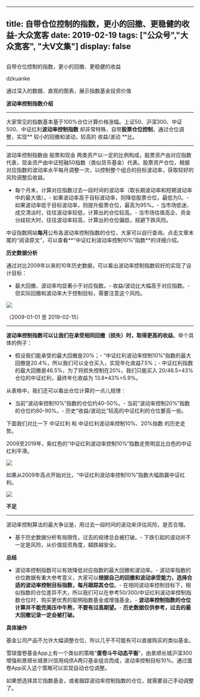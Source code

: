 
---
title:   自带仓位控制的指数，更小的回撤、更稳健的收益-大众宽客
date: 2019-02-19
tags: ["公众号","大众宽客", "大V文集"]
display: false
---


## 



自带仓位控制的指数，更小的回撤、更稳健的收益




dzkuanke




通过深入的数据、直观的图表，展示指数基金投资价值


**波动率控制指数介绍**

****

大家常见的指数基本基于100%仓位计算价格涨幅。上证50、沪深300、中证500、中证红利**波动率控制指数** 却非常特殊，自带**股票仓位控制**，通过仓位调整，实现** 较小的回撤和波动，较高的 收益/波动 **比。

****

波动率控制指数由 股票和现金 两类资产以一定的比例构成，股票资产由对应指数代表，现金资产由中证短融50指数（类似货币基金）代表。股票资产仓位，根据对应指数的波动率水平每月调整一次，以控制整个组合的目标波动率，获取较好的风险调整后收益。


- 每个月末，计算对应指数过去一段时间的波动率（取长期波动率和短期波动率中的最大值）。- 如果波动率高于目标波动率，则降低股票仓位，最低为0。- 如果波动率低于目标波动率，则提升股票仓位，最高为95%。- 当市场低迷、成交清淡时，往往波动率较低，计算出的仓位较高。- 当市场估值高企、资金分歧较大时，往往波动率较高，计算出的仓位偏低，规避下跌风险。


中证指数网站**每月**公布各波动率控制指数的仓位，大家可以自行查询。点击文章末尾的“阅读原文”，可以查看**“中证红利波动率控制10%”指数**的详细介绍。



**历史数据分析**



通过对比2009年以来的10年历史数据，可以看出波动率控制指数较好的实现了设计目标：
- 最大回撤、波动率均显著小于对应指数。- 收益/波动比大幅高于对应指数。- 但实际回撤和波动率大于控制目标，需要注意这个风险。
<img class="" data-copyright="0" data-ratio="0.5961538461538461" data-s="300,640" src="https://mmbiz.qpic.cn/mmbiz_png/PKw3FQPmhIhjUibsPlMQ4ibOAUKIRv6VVFRBTfnpGicoI6ZWULcotdejMV4QHZmMzbibh2ME7w4ZuS906ag35DnCcw/640?wx_fmt=png" data-type="png" data-w="832"/>

（2009-01-01 至 2019-02-15）

****

**波动率控制指数可以让我们在承受相同回撤（损失）时，取得更高的收益**。举个具体的例子：
- 假设我们能承受的最大回撤是20%；- “中证红利波动率控制10%”指数的最大回撤是20.4%，所以我们可以全仓买入，实现年化收益7.5%；- 中证红利指数的最大回撤是46.5%，为了将损失控制在20%，我们只能买入 20/46.5=43%仓位的中证红利，最终年化收益为 13.8*43%=5.9%。


从表格中，我们还可以看出仓位计算的一点儿规律：
- 当前“波动率控制10%”指数的仓位约40-50%。- 当前“波动率控制20%”指数的仓位约80-90%。- 历史“收益/波动比”较高的中证红利的仓位要高一些。


下面我们对比一下 中证红利 和 中证红利波动率控制10%、20%指数 的历史走势。



2009至2019年，紫红色的“中证红利波动率控制10%”指数走势明显比白色的中证红利平滑。

<img class="" data-copyright="0" data-ratio="0.4757396449704142" data-s="300,640" src="https://mmbiz.qpic.cn/mmbiz_png/PKw3FQPmhIhjUibsPlMQ4ibOAUKIRv6VVFITKtrSoUxYfuQlf0PoHpKlOicSoPa7AgWjqlCa2OLjKw4UmmBZ1l7ibA/640?wx_fmt=png" data-type="png" data-w="1690" style=""/>



如果从2009年高点开始对比，“中证红利波动率控制10%”指数大幅跑赢中证红利。

<img class="" data-copyright="0" data-ratio="0.46989374262101535" data-s="300,640" src="https://mmbiz.qpic.cn/mmbiz_png/PKw3FQPmhIhjUibsPlMQ4ibOAUKIRv6VVFOo0URS1h5DSZAaYnm832rVXQqbicnc5e3XY5Lo6ANoLiatbSGUWpwFTA/640?wx_fmt=png" data-type="png" data-w="1694" style=""/>



**不足**

****

波动率控制算法的最大争议是，用过去一段时间的波动来评估风险，是否合理。
- 基于历史数据分析有局限性，过去的规律总会被打破。- 下跌引起的波动并不一定是风险，从价值投资角度，越跌越安全。


**总结**

**<mpcpc js_editor_cpcad="" class="js_cpc_area res_iframe cpc_iframe" src="/cgi-bin/readtemplate?t=tmpl/cpc_tmpl#1550459450483" data-category_id_list="48|32|26|1|27|28|44|45|46|39|8|3|35|41|5|31|6|7|24|37|22|11|40|47|15|36|43|16|17|42" data-id="1550459450483"></mpcpc>**
- 波动率控制指数可以有效降低对应指数的最大回撤和波动率。- 波动率指数的仓位数据有重大参考意义，大家可以**根据自己的回撤和波动承受能力，选择合适的波动率控制目标指数，每月跟踪其仓位**。- 在相同波动率控制目标下，相似指数的仓位差异不大，所以我们可以在参考50/300/中证红利波动率控制指数仓位时，购买更优秀的聪明指数基金或增强基金。- **波动率控制指数的仓位计算并不能完美压中牛熊，不要有过高期望。**- **历史数据仅供参考，过去的最大回撤记录一定会被打破。**




**具体操作**



基金公司产品不允许大幅调整仓位，所以几乎不可能有可以直接购买的类似基金。



雪球蛋卷基金App上有一个类似的策略“**蛋卷斗牛动态平衡**”，由景顺长城沪深300增强和景顺长城景兴信用纯债A两只基金组合而成，波动率控制目标10%。通过蛋卷App买入这个策略可以实现自动仓位调整。



如果想选择其它指数基金，或者跟踪波动率控制指数的仓位，就需要自己手动调整了。








